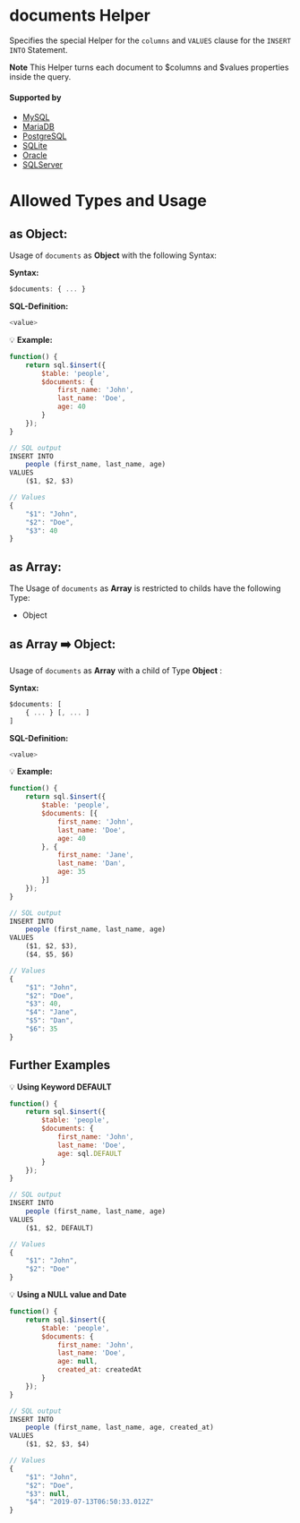 # documents Helper
Specifies the special Helper for the `columns` and `VALUES` clause for the `INSERT INTO` Statement.

**Note** This Helper turns each document to $columns and $values properties inside the query.

#### Supported by
- [MySQL](https://dev.mysql.com/doc/refman/5.7/en/insert.html)
- [MariaDB](https://mariadb.com/kb/en/library/insert/)
- [PostgreSQL](https://www.postgresql.org/docs/9.5/static/sql-insert.html)
- [SQLite](https://sqlite.org/lang_insert.html)
- [Oracle](https://docs.oracle.com/cd/B12037_01/server.101/b10759/statements_9014.htm#i2111652)
- [SQLServer](https://docs.microsoft.com/en-us/sql/t-sql/statements/insert-transact-sql)

# Allowed Types and Usage

## as Object:

Usage of `documents` as **Object** with the following Syntax:

**Syntax:**

```javascript
$documents: { ... }
```

**SQL-Definition:**
```javascript
<value>
```

:bulb: **Example:**
```javascript
function() {
    return sql.$insert({
        $table: 'people',
        $documents: {
            first_name: 'John',
            last_name: 'Doe',
            age: 40
        }
    });
}

// SQL output
INSERT INTO
    people (first_name, last_name, age)
VALUES
    ($1, $2, $3)

// Values
{
    "$1": "John",
    "$2": "Doe",
    "$3": 40
}
```

## as Array:

The Usage of `documents` as **Array** is restricted to childs have the following Type:

- Object

## as Array :arrow_right: Object:

Usage of `documents` as **Array** with a child of Type **Object** :

**Syntax:**

```javascript
$documents: [
    { ... } [, ... ]
]
```

**SQL-Definition:**
```javascript
<value>
```

:bulb: **Example:**
```javascript
function() {
    return sql.$insert({
        $table: 'people',
        $documents: [{
            first_name: 'John',
            last_name: 'Doe',
            age: 40
        }, {
            first_name: 'Jane',
            last_name: 'Dan',
            age: 35
        }]
    });
}

// SQL output
INSERT INTO
    people (first_name, last_name, age)
VALUES
    ($1, $2, $3),
    ($4, $5, $6)

// Values
{
    "$1": "John",
    "$2": "Doe",
    "$3": 40,
    "$4": "Jane",
    "$5": "Dan",
    "$6": 35
}
```
## Further Examples

:bulb: **Using Keyword DEFAULT**
```javascript
function() {
    return sql.$insert({
        $table: 'people',
        $documents: {
            first_name: 'John',
            last_name: 'Doe',
            age: sql.DEFAULT
        }
    });
}

// SQL output
INSERT INTO
    people (first_name, last_name, age)
VALUES
    ($1, $2, DEFAULT)

// Values
{
    "$1": "John",
    "$2": "Doe"
}
```

:bulb: **Using a NULL value and Date**
```javascript
function() {
    return sql.$insert({
        $table: 'people',
        $documents: {
            first_name: 'John',
            last_name: 'Doe',
            age: null,
            created_at: createdAt
        }
    });
}

// SQL output
INSERT INTO
    people (first_name, last_name, age, created_at)
VALUES
    ($1, $2, $3, $4)

// Values
{
    "$1": "John",
    "$2": "Doe",
    "$3": null,
    "$4": "2019-07-13T06:50:33.012Z"
}
```

